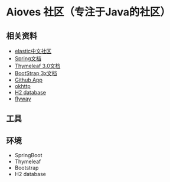 # Aioves 社区（专注于Java的社区）

## 相关资料
+ [elastic中文社区](https://elasticsearch.cn/)
+ [Spring文档](https://spring.io/guides)
+ [Thymeleaf 3.0文档](https://www.thymeleaf.org/doc/tutorials/3.0/usingthymeleaf.html)
+ [BootStrap 3x文档](https://v3.bootcss.com/getting-started/)
+ [Github App](https://developer.github.com/apps/building-github-apps/creating-a-github-app/)
+ [okhttp](https://square.github.io/okhttp/)
+ [H2 database](http://www.h2database.com/html/quickstart.html)
+ [flyway](https://flywaydb.org/getstarted/)

## 工具

## 环境
+ SpringBoot
+ Thymeleaf
+ Bootstrap
+ H2 database